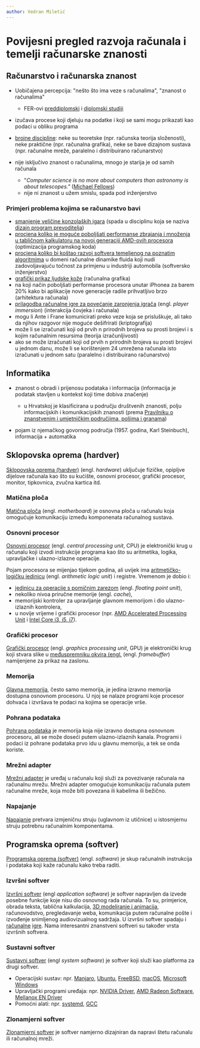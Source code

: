 ```yaml
---
author: Vedran Miletić
---
```


# Povijesni pregled razvoja računala i temelji računarske znanosti

## Računarstvo i računarska znanost

- Uobičajena percepcija: "nešto što ima veze s računalima", "znanost o računalima"

    - FER-ovi [preddiplomski](https://www.fer.unizg.hr/studiji/fer3/racunarstvo) i [diplomski studiji](https://www.fer.unizg.hr/studiji/dipl/rac/rz)

- izučava procese koji djeluju na podatke i koji se sami mogu prikazati kao podaci u obliku programa
- [brojne discipline](https://en.wikipedia.org/wiki/Computer_science#Fields): neke su teoretske (npr. računska teorija složenosti), neke praktične (npr. računalna grafika), neke se bave dizajnom sustava (npr. računalne mreže, paralelno i distribuirano računarstvo)
- nije isključivo znanost o računalima, mnogo je starija je od samih računala

    - "*Computer science is no more about computers than astronomy is about telescopes."* ([Michael Fellows](https://www.mrfellows.net/))
    - nije ni znanost u užem smislu, spada pod inženjerstvo

### Primjeri problema kojima se računarstvo bavi

- [smanjenje veličine konzolaških igara](https://media.contentapi.ea.com/content/dam/eacom/frostbite/files/bloat2.pdf) (spada u disciplinu koja se naziva [dizajn program prevoditelja](https://holub.com/compiler/))
- [procjena koliko je moguće poboljšati performanse zbrajanja i množenja u tabličnom kalkulatoru na novoj generaciji AMD-ovih procesora](https://www.techenablement.com/libreoffice-opencl-acceleration-for-the-masses-intel-vs-amd-gpu-performance/) (optimizacija programskog koda)
- [procjena koliko bi koštao razvoj softvera temeljenog na poznatim algoritmima](http://softwarecost.org/tools/COCOMO/) u domeni računalne dinamike fluida koji nudi zadovoljavajuću točnost za primjenu u industriji automobila (softversko inženjerstvo)
- [grafički prikaz ljudske kože](https://techxplore.com/news/2020-05-gaming-characters-realistic-skin.html) (računalna grafika)
- na koji način poboljšati performanse procesora unutar iPhonea za barem 20% kako bi aplikacije nove generacije radile prihvatljivo brzo (arhitektura računala)
- [prilagodba računalne igre za povećanje zaronjenja igrača](https://publications.lib.chalmers.se/records/fulltext/111921.pdf) (engl. *player immersion*) (interakcija čovjeka i računala)
- mogu li Ante i Frane komunicirati preko veze koja se prisluškuje, ali tako da njihov razgovor nije moguće dešifrirati (kriptografija)
- može li se izračunati koji od prvih n prirodnih brojeva su prosti brojevi i s kojim računalnim resursima (teorija izračunljivosti)
- ako se može izračunati koji od prvih n prirodnih brojeva su prosti brojevi u jednom danu, može li se korištenjem 24 umrežena računala isto izračunati u jednom satu (paralelno i distribuirano računarstvo)

## Informatika

- znanost o obradi i prijenosu podataka i informacija (informacija je podatak stavljen u kontekst koji time dobiva značenje)

    - u Hrvatskoj je klasificirana u području društvenih znanosti, polju informacijskih i komunikacijskih znanosti (prema [Pravilniku o znanstvenim i umjetničkim područjima, poljima i granama](https://narodne-novine.nn.hr/clanci/sluzbeni/2008_07_78_2563.html))

- pojam iz njemačkog govornog područja (1957. godina, Karl Steinbuch), informacija + automatika

## Sklopovska oprema (hardver)

[Sklopovska oprema (hardver)](https://en.wikipedia.org/wiki/Computer_hardware) (engl. *hardware*) uključuje fizičke, opipljve dijelove računala kao što su kućište, osnovni procesor, grafički procesor, monitor, tipkovnica, zvučna kartica itd.

### Matična ploča

[Matična ploča](https://en.wikipedia.org/wiki/Motherboard) (engl. *motherboard*) je osnovna ploča u računalu koja omogućuje komunikaciju između komponenata računalnog sustava.

### Osnovni procesor

[Osnovni procesor](https://en.wikipedia.org/wiki/Central_processing_unit) (engl. *central processing unit*, CPU) je elektronički krug u računalu koji izvodi instrukcije programa kao što su aritmetika, logika, upravljačke i ulazno-izlazne operacije.

Pojam procesora se mijenjao tijekom godina, ali uvijek ima [aritmetičko-logičku jedinicu](https://en.wikipedia.org/wiki/Arithmetic_logic_unit) (engl. *arithmetic logic unit*) i registre. Vremenom je dobio i:

- [jedinicu za operacije s pomičnim zarezom](https://en.wikipedia.org/wiki/Floating-point_unit) (engl. *floating point unit*),
- nekoliko nivoa priručne memorije (engl. *cache*),
- memorijski kontroler za upravljanje glavnom memorijom i dio ulazno-izlaznih kontrolera,
- u novije vrijeme i grafički procesor (npr. [AMD Accelerated Processing Unit](https://en.wikipedia.org/wiki/AMD_Accelerated_Processing_Unit) i [Intel Core i3, i5, i7](https://en.wikipedia.org/wiki/Intel_Core)).

### Grafički procesor

[Grafički procesor](https://en.wikipedia.org/wiki/Graphics_processing_unit) (engl. *graphics processing unit*, GPU) je elektronički krug koji stvara slike u [međuspremniku okvira (engl.](https://en.wikipedia.org/wiki/Framebuffer) (engl. *framebuffer*) namijenjene za prikaz na zaslonu.

### Memorija

[Glavna memorija](https://en.wikipedia.org/wiki/Computer_data_storage#Primary_storage), često samo memorija, je jedina izravno memorija dostupna osnovnom procesoru. U njoj se nalaze programi koje procesor dohvaća i izvršava te podaci na kojima se operacije vrše.

### Pohrana podataka

[Pohrana podataka](https://en.wikipedia.org/wiki/Computer_data_storage#Secondary_storage) je memorija koja nije izravno dostupna osnovnom procesoru, ali se može doseći putem ulazno-izlaznih kanala. Programi i podaci iz pohrane podataka prvo idu u glavnu memoriju, a tek se onda koriste.

### Mrežni adapter

[Mrežni adapter](https://en.wikipedia.org/wiki/Network_interface_controller) je uređaj u računalu koji služi za povezivanje računala na računalnu mrežu. Mrežni adapter omogućuje komunikaciju računala putem računalne mreže, koja može biti povezana ili kabelima ili bežično.

### Napajanje

[Napajanje](https://en.wikipedia.org/wiki/Power_supply_unit_(computer)) pretvara izmjeničnu struju (uglavnom iz utičnice) u istosmjernu struju potrebnu računalnim komponentama.

## Programska oprema (softver)

[Programska oprema (softver)](https://en.wikipedia.org/wiki/Computer_hardware) (engl. *software*) je skup računalnih instrukcija i podataka koji kaže računalu kako treba raditi.

### Izvršni softver

[Izvršni softver](https://en.wikipedia.org/wiki/Application_software) (engl *application software*) je softver napravljen da izvede posebne funkcije koje nisu dio osnovnog rada računala. To su, primjerice, obrada teksta, tablična kalkulacija, [3D modeliranje i animacija](https://youtu.be/p2qgIlpcZ1w), računovodstvo, pregledavanje weba, komunikacija putem računalne pošte i izvođenje snimljenog audiovizualnog sadržaja. U izvršni softver spadaju i [računalne](https://youtu.be/dS-ti6XjT4A) [igre](https://youtu.be/GY8QmXnIZEw). Nama interesantni znanstveni softveri su također vrsta izvršnih softvera.

### Sustavni softver

[Sustavni softver](https://en.wikipedia.org/wiki/System_software) (engl *system software*) je softver koji služi kao platforma za drugi softver.

- Operacijski sustav: npr. [Manjaro](https://manjaro.org/), [Ubuntu](https://ubuntu.com/), [FreeBSD](https://www.freebsd.org/), [macOS](https://www.apple.com/macos/), [Microsoft Windows](https://www.microsoft.com/windows/)
- Upravljački programi uređaja: npr. [NVIDIA Driver](https://www.nvidia.com/Download/index.aspx), [AMD Radeon Software](https://www.amd.com/en/technologies/radeon-software), [Mellanox EN Driver](https://www.mellanox.com/products/ethernet-drivers/linux/mlnx_en)
- Pomoćni alati: npr. [systemd](https://www.freedesktop.org/wiki/Software/systemd/), [GCC](https://gcc.gnu.org/)

### Zlonamjerni softver

[Zlonamjerni softver](https://en.wikipedia.org/wiki/Malware) je softver namjerno dizajniran da napravi štetu računalu ili računalnoj mreži.
